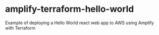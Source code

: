 # amplify-terraform-hello-world
Example of deploying a Hello World react web app to AWS using Amplify with Terraform
